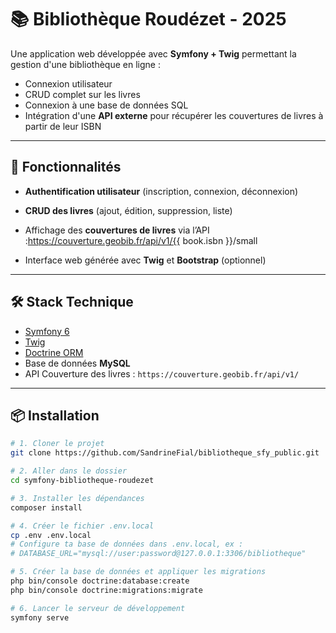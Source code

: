# 📚 Bibliothèque Roudézet - 2025

Une application web développée avec **Symfony + Twig** permettant la gestion d'une bibliothèque en ligne :

- Connexion utilisateur
- CRUD complet sur les livres
- Connexion à une base de données SQL
- Intégration d'une **API externe** pour récupérer les couvertures de livres à partir de leur ISBN

---

## 🚀 Fonctionnalités

- **Authentification utilisateur** (inscription, connexion, déconnexion)
- **CRUD des livres** (ajout, édition, suppression, liste)
- Affichage des **couvertures de livres** via l’API :https://couverture.geobib.fr/api/v1/{{ book.isbn }}/small

- Interface web générée avec **Twig** et **Bootstrap** (optionnel)

---

## 🛠️ Stack Technique

- [Symfony 6](https://symfony.com/)
- [Twig](https://twig.symfony.com/)
- [Doctrine ORM](https://www.doctrine-project.org/projects/orm.html)
- Base de données **MySQL**
- API Couverture des livres : `https://couverture.geobib.fr/api/v1/`

---

## 📦 Installation

```bash
# 1. Cloner le projet
git clone https://github.com/SandrineFial/bibliotheque_sfy_public.git

# 2. Aller dans le dossier
cd symfony-bibliotheque-roudezet

# 3. Installer les dépendances
composer install

# 4. Créer le fichier .env.local
cp .env .env.local
# Configure ta base de données dans .env.local, ex :
# DATABASE_URL="mysql://user:password@127.0.0.1:3306/bibliotheque"

# 5. Créer la base de données et appliquer les migrations
php bin/console doctrine:database:create
php bin/console doctrine:migrations:migrate

# 6. Lancer le serveur de développement
symfony serve

```
